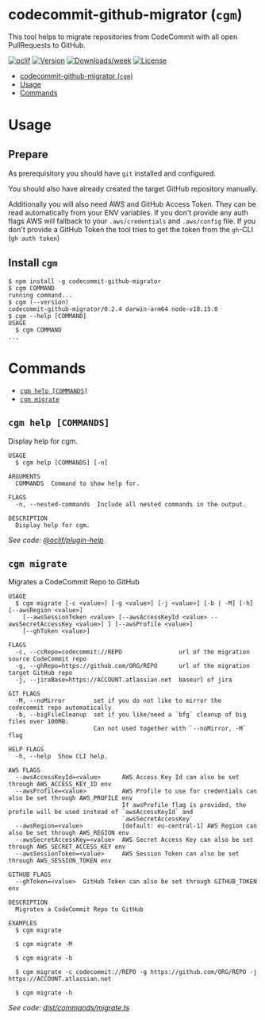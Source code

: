 # codecommit-github-migrator (`cgm`)

This tool helps to migrate repositories from CodeCommit with all open PullRequests to GitHub.

[![oclif](https://img.shields.io/badge/cli-oclif-brightgreen.svg)](https://oclif.io)
[![Version](https://img.shields.io/npm/v/codecommit-github-migrator.svg)](https://npmjs.org/package/codecommit-github-migrator)
[![Downloads/week](https://img.shields.io/npm/dw/codecommit-github-migrator.svg)](https://npmjs.org/package/codecommit-github-migrator)
[![License](https://img.shields.io/npm/l/codecommit-github-migrator.svg)](https://github.com/AlexejLiebenthal/codecommit-github-migrator/blob/main/package.json)

<!-- toc -->
* [codecommit-github-migrator (`cgm`)](#codecommit-github-migrator-cgm)
* [Usage](#usage)
* [Commands](#commands)
<!-- tocstop -->

# Usage

## Prepare

As prerequisitory you should have `git` installed and configured.

You should also have already created the target GitHub repository manually.

Additionally you will also need AWS and GitHub Access Token.
They can be read automatically from your ENV variables.
If you don't provide any auth flags AWS will fallback to your `.aws/credentials` and `.aws/config` file. If you don't provide a GitHub Token the tool tries to get the token from the `gh`-CLI (`gh auth token`)

## Install `cgm`

<!-- usage -->
```sh-session
$ npm install -g codecommit-github-migrator
$ cgm COMMAND
running command...
$ cgm (--version)
codecommit-github-migrator/0.2.4 darwin-arm64 node-v18.15.0
$ cgm --help [COMMAND]
USAGE
  $ cgm COMMAND
...
```
<!-- usagestop -->

# Commands

<!-- commands -->
* [`cgm help [COMMANDS]`](#cgm-help-commands)
* [`cgm migrate`](#cgm-migrate)

## `cgm help [COMMANDS]`

Display help for cgm.

```
USAGE
  $ cgm help [COMMANDS] [-n]

ARGUMENTS
  COMMANDS  Command to show help for.

FLAGS
  -n, --nested-commands  Include all nested commands in the output.

DESCRIPTION
  Display help for cgm.
```

_See code: [@oclif/plugin-help](https://github.com/oclif/plugin-help/blob/v5.2.9/src/commands/help.ts)_

## `cgm migrate`

Migrates a CodeCommit Repo to GitHub

```
USAGE
  $ cgm migrate [-c <value>] [-g <value>] [-j <value>] [-b | -M] [-h] [--awsRegion <value>]
    [--awsSessionToken <value> [--awsAccessKeyId <value> --awsSecretAccessKey <value>] ] [--awsProfile <value>]
    [--ghToken <value>]

FLAGS
  -c, --ccRepo=codecommit://REPO                url of the migration source CodeCommit repo
  -g, --ghRepo=https://github.com/ORG/REPO      url of the migration target GitHub repo
  -j, --jiraBase=https://ACCOUNT.atlassian.net  baseurl of jira

GIT FLAGS
  -M, --noMirror        set if you do not like to mirror the codecommit repo automatically
  -b, --bigFileCleanup  set if you like/need a `bfg` cleanup of big files over 100MB.
                        Can not used together with `--noMirror, -M` flag

HELP FLAGS
  -h, --help  Show CLI help.

AWS FLAGS
  --awsAccessKeyId=<value>      AWS Access Key Id can also be set through AWS_ACCESS_KEY_ID env
  --awsProfile=<value>          AWS Profile to use for credentials can also be set through AWS_PROFILE env
                                If awsProfile flag is provided, the profile will be used instead of `awsAccessKeyId` and
                                `awsSecretAccessKey`
  --awsRegion=<value>           [default: eu-central-1] AWS Region can also be set through AWS_REGION env
  --awsSecretAccessKey=<value>  AWS Secret Access Key can also be set through AWS_SECRET_ACCESS_KEY env
  --awsSessionToken=<value>     AWS Session Token can also be set through AWS_SESSION_TOKEN env

GITHUB FLAGS
  --ghToken=<value>  GitHub Token can also be set through GITHUB_TOKEN env

DESCRIPTION
  Migrates a CodeCommit Repo to GitHub

EXAMPLES
  $ cgm migrate

  $ cgm migrate -M

  $ cgm migrate -b

  $ cgm migrate -c codecommit://REPO -g https://github.com/ORG/REPO -j https://ACCOUNT.atlassian.net

  $ cgm migrate -h
```

_See code: [dist/commands/migrate.ts](https://github.com/AlexejLiebenthal/codecommit-github-migrator/blob/v0.2.4/dist/commands/migrate.ts)_
<!-- commandsstop -->
